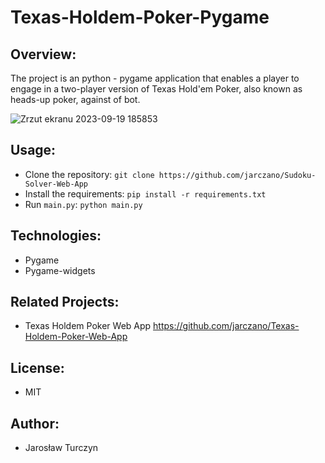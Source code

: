 # Texas-Holdem-Poker-Pygame

## Overview:
The project is an python - pygame application that enables a player to engage in a two-player version of Texas Hold'em Poker, also known as heads-up poker, against of bot. 

![Zrzut ekranu 2023-09-19 185853](https://github.com/jarczano/Texas-Holdem-Poker-Pygame/assets/107764304/1a289a0b-a357-4371-82a9-243dfc2d3a2c)

## Usage:
- Clone the repository: `git clone https://github.com/jarczano/Sudoku-Solver-Web-App`
- Install the requirements: `pip install -r requirements.txt`
- Run `main.py`: `python main.py`

## Technologies:
- Pygame
- Pygame-widgets

## Related Projects:
- Texas Holdem Poker Web App https://github.com/jarczano/Texas-Holdem-Poker-Web-App
  
## License:
- MIT

## Author:
- Jarosław Turczyn
